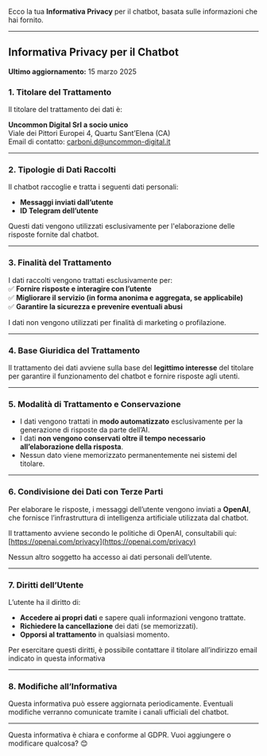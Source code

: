 Ecco la tua **Informativa Privacy** per il chatbot, basata sulle informazioni che hai fornito.  

---

## **Informativa Privacy per il Chatbot**  

**Ultimo aggiornamento:** 15 marzo 2025 

### **1. Titolare del Trattamento**  
Il titolare del trattamento dei dati è:  

**Uncommon Digital Srl a socio unico**  
Viale dei Pittori Europei 4, Quartu Sant’Elena (CA)  
Email di contatto: carboni.d@uncommon-digital.it 

---

### **2. Tipologie di Dati Raccolti**  
Il chatbot raccoglie e tratta i seguenti dati personali:  
- **Messaggi inviati dall’utente**  
- **ID Telegram dell’utente**  

Questi dati vengono utilizzati esclusivamente per l'elaborazione delle risposte fornite dal chatbot.  

---

### **3. Finalità del Trattamento**  
I dati raccolti vengono trattati esclusivamente per:  
✅ **Fornire risposte e interagire con l’utente**  
✅ **Migliorare il servizio (in forma anonima e aggregata, se applicabile)**  
✅ **Garantire la sicurezza e prevenire eventuali abusi**  

I dati non vengono utilizzati per finalità di marketing o profilazione.  

---

### **4. Base Giuridica del Trattamento**  
Il trattamento dei dati avviene sulla base del **legittimo interesse** del titolare per garantire il funzionamento del chatbot e fornire risposte agli utenti.  

---

### **5. Modalità di Trattamento e Conservazione**  
- I dati vengono trattati in **modo automatizzato** esclusivamente per la generazione di risposte da parte dell’AI.  
- I dati **non vengono conservati oltre il tempo necessario all’elaborazione della risposta**.  
- Nessun dato viene memorizzato permanentemente nei sistemi del titolare.  

---

### **6. Condivisione dei Dati con Terze Parti**  
Per elaborare le risposte, i messaggi dell’utente vengono inviati a **OpenAI**, che fornisce l’infrastruttura di intelligenza artificiale utilizzata dal chatbot.  

Il trattamento avviene secondo le politiche di OpenAI, consultabili qui: [https://openai.com/privacy](https://openai.com/privacy)  

Nessun altro soggetto ha accesso ai dati personali dell’utente.  

---

### **7. Diritti dell’Utente**  
L’utente ha il diritto di:  
- **Accedere ai propri dati** e sapere quali informazioni vengono trattate.  
- **Richiedere la cancellazione** dei dati (se memorizzati).  
- **Opporsi al trattamento** in qualsiasi momento.  

Per esercitare questi diritti, è possibile contattare il titolare all’indirizzo email indicato in questa informativa 

---

### **8. Modifiche all’Informativa**  
Questa informativa può essere aggiornata periodicamente. Eventuali modifiche verranno comunicate tramite i canali ufficiali del chatbot.  

---

Questa informativa è chiara e conforme al GDPR. Vuoi aggiungere o modificare qualcosa? 😊
